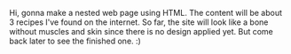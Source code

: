 Hi, gonna make a nested web page using HTML. The content will be about 3 recipes I've found on the internet. So far, the site will look like a bone without muscles and skin since there is no design applied yet. But come back later to see the finished one. :)
